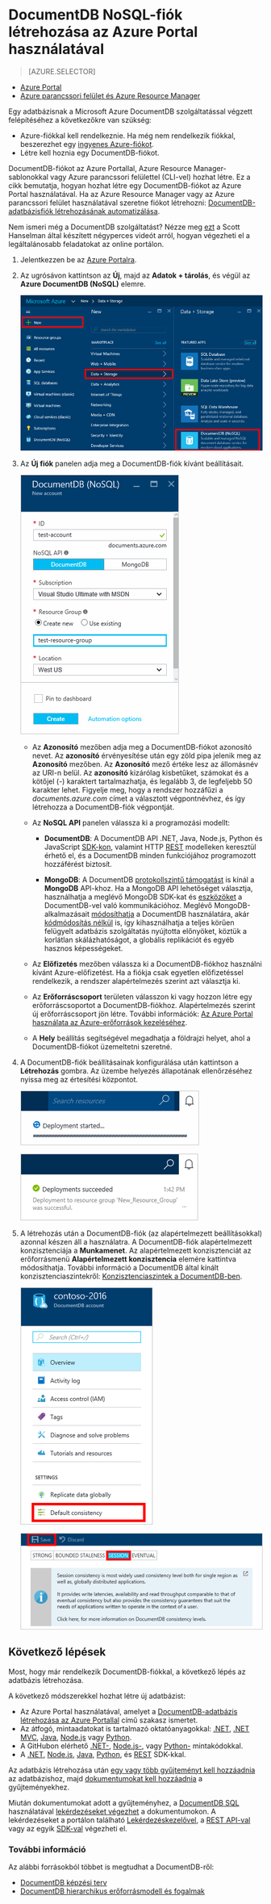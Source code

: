 <properties
    pageTitle="DocumentDB-fiók létrehozása | Microsoft Azure"
    description="NoSQL-adatbázis felépítése az Azure DocumentDB szolgáltatással. Kövesse ezeket az utasításokat egy DocumentDB-fiók létrehozásához és a rendkívül gyors, globális méretű NoSQL-adatbázis felépítésének elkezdéséhez." 
    keywords="adatbázis felépítése"
    services="documentdb"
    documentationCenter=""
    authors="mimig1"
    manager="jhubbard"
    editor="monicar"/>

<tags
    ms.service="documentdb"
    ms.workload="data-services"
    ms.tgt_pltfrm="na"
    ms.devlang="na"
    ms.topic="get-started-article"
    ms.date="09/12/2016"
    ms.author="mimig"/>

# DocumentDB NoSQL-fiók létrehozása az Azure Portal használatával

> [AZURE.SELECTOR]
- [Azure Portal](documntdb-create-account.md)
- [Azure parancssori felület és Azure Resource Manager](documentdb-automation-resource-manager-cli.md)

Egy adatbázisnak a Microsoft Azure DocumentDB szolgáltatással végzett felépítéséhez a következőkre van szükség:

- Azure-fiókkal kell rendelkeznie. Ha még nem rendelkezik fiókkal, beszerezhet egy [ingyenes Azure-fiókot](https://azure.microsoft.com/free). 
- Létre kell hoznia egy DocumentDB-fiókot.  

DocumentDB-fiókot az Azure Portallal, Azure Resource Manager-sablonokkal vagy Azure parancssori felülettel (CLI-vel) hozhat létre. Ez a cikk bemutatja, hogyan hozhat létre egy DocumentDB-fiókot az Azure Portal használatával. Ha az Azure Resource Manager vagy az Azure parancssori felület használatával szeretne fiókot létrehozni: [DocumentDB-adatbázisfiók létrehozásának automatizálása](documentdb-automation-resource-manager-cli.md).

Nem ismeri még a DocumentDB szolgáltatást? Nézze meg [ezt](https://azure.microsoft.com/documentation/videos/create-documentdb-on-azure/) a Scott Hanselman által készített négyperces videót arról, hogyan végezheti el a legáltalánosabb feladatokat az online portálon.

1.  Jelentkezzen be az [Azure Portalra](https://portal.azure.com/).
2.  Az ugrósávon kattintson az **Új**, majd az **Adatok + tárolás**, és végül az **Azure DocumentDB (NoSQL)** elemre.

    ![Képernyőfelvétel az Azure Portalról, a További szolgáltatások és a DocumentDB (NoSQL) menüpont kiemelve](./media/documentdb-create-account/create-nosql-db-databases-json-tutorial-1.png)  

3. Az **Új fiók** panelen adja meg a DocumentDB-fiók kívánt beállításait.

    ![Képernyőfelvétel az Új DocumentDB panelről](./media/documentdb-create-account/create-nosql-db-databases-json-tutorial-2.png)

    - Az **Azonosító** mezőben adja meg a DocumentDB-fiókot azonosító nevet.  Az **azonosító** érvényesítése után egy zöld pipa jelenik meg az **Azonosító** mezőben. Az **Azonosító** mező értéke lesz az állomásnév az URI-n belül. Az **azonosító** kizárólag kisbetűket, számokat és a kötőjel (-) karaktert tartalmazhatja, és legalább 3, de legfeljebb 50 karakter lehet. Figyelje meg, hogy a rendszer hozzáfűzi a *documents.azure.com* címet a választott végpontnévhez, és így létrehozza a DocumentDB-fiók végpontját.

    - Az **NoSQL API** panelen válassza ki a programozási modellt:
        - **DocumentDB**: A DocumentDB API .NET, Java, Node.js, Python és JavaScript [SDK-kon](documentdb-sdk-dotnet.md), valamint HTTP [REST](https://msdn.microsoft.com/library/azure/dn781481.aspx) modelleken keresztül érhető el, és a DocumentDB minden funkciójához programozott hozzáférést biztosít. 
       
        - **MongoDB**: A DocumentDB [protokollszintű támogatást](documentdb-protocol-mongodb.md) is kínál a **MongoDB** API-khoz. Ha a MongoDB API lehetőséget választja, használhatja a meglévő MongoDB SDK-kat és [eszközöket](documentdb-mongodb-mongochef.md) a DocumentDB-vel való kommunikációhoz. Meglévő MongoDB-alkalmazásait [módosíthatja](documentdb-import-data.md) a DocumentDB használatára, akár [kódmódosítás nélkül](documentdb-connect-mongodb-account.md) is, így kihasználhatja a teljes körűen felügyelt adatbázis szolgáltatás nyújtotta előnyöket, köztük a korlátlan skálázhatóságot, a globális replikációt és egyéb hasznos képességeket.

    - Az **Előfizetés** mezőben válassza ki a DocumentDB-fiókhoz használni kívánt Azure-előfizetést. Ha a fiókja csak egyetlen előfizetéssel rendelkezik, a rendszer alapértelmezés szerint azt választja ki.

    - Az **Erőforráscsoport** területen válasszon ki vagy hozzon létre egy erőforráscsoportot a DocumentDB-fiókhoz.  Alapértelmezés szerint új erőforráscsoport jön létre. További információk: [Az Azure Portal használata az Azure-erőforrások kezeléséhez](../articles/azure-portal/resource-group-portal.md).

    - A **Hely** beállítás segítségével megadhatja a földrajzi helyet, ahol a DocumentDB-fiókot üzemeltetni szeretné. 

4.  A DocumentDB-fiók beállításainak konfigurálása után kattintson a **Létrehozás** gombra. Az üzembe helyezés állapotának ellenőrzéséhez nyissa meg az értesítési központot.  

    ![Adatbázisok gyors létrehozása – képernyőfelvétel az értesítési központról, ahol nyomon követhető a DocumentDB-fiók létrehozásának folyamata](./media/documentdb-create-account/create-nosql-db-databases-json-tutorial-4.png)  

    ![Képernyőfelvétel az értesítési központról, amelyben az látszik, hogy a DocumentDB-fiók sikeresen létrejött, és üzembe lett helyezve egy erőforráscsoportban – online adatbázis-készítő értesítése](./media/documentdb-create-account/create-nosql-db-databases-json-tutorial-5.png)

5.  A létrehozás után a DocumentDB-fiók (az alapértelmezett beállításokkal) azonnal készen áll a használatra. A DocumentDB-fiók alapértelmezett konzisztenciája a **Munkamenet**.  Az alapértelmezett konzisztenciát az erőforrásmenü **Alapértelmezett konzisztencia** elemére kattintva módosíthatja. További információ a DocumentDB által kínált konzisztenciaszintekről: [Konzisztenciaszintek a DocumentDB-ben](documentdb-consistency-levels.md).

    ![Képernyőfelvétel az Erőforráscsoport panelről – alkalmazásfejlesztés megkezdése](./media/documentdb-create-account/create-nosql-db-databases-json-tutorial-6.png)  

    ![Képernyőfelvétel a Konzisztenciaszint panelről – munkamenet-konzisztencia](./media/documentdb-create-account/create-nosql-db-databases-json-tutorial-7.png)  

[DocumentDB-fiók létrehozása]: #Howto
[Következő lépések]: #NextSteps
[documentdb-manage]:../articles/documentdb/documentdb-manage.md


## Következő lépések

Most, hogy már rendelkezik DocumentDB-fiókkal, a következő lépés az adatbázis létrehozása. 

A következő módszerekkel hozhat létre új adatbázist:

- Az Azure Portal használatával, amelyet a [DocumentDB-adatbázis létrehozása az Azure Portallal](documentdb-create-database.md) című szakasz ismertet.
- Az átfogó, mintaadatokat is tartalmazó oktatóanyagokkal: [.NET](documentdb-get-started.md), [.NET MVC](documentdb-dotnet-application.md), [Java](documentdb-java-application.md), [Node.js](documentdb-nodejs-application.md) vagy [Python](documentdb-python-application.md).
- A GitHubon elérhető [.NET-](documentdb-dotnet-samples.md#database-examples), [Node.js-](documentdb-nodejs-samples.md#database-examples), vagy [Python-](documentdb-python-samples.md#database-examples) mintakódokkal.
- A [.NET](documentdb-sdk-dotnet.md), [Node.js](documentdb-sdk-node.md), [Java](documentdb-sdk-java.md), [Python](documentdb-sdk-python.md), és [REST](https://msdn.microsoft.com/library/azure/mt489072.aspx) SDK-kkal.

Az adatbázis létrehozása után [egy vagy több gyűjteményt kell hozzáadnia](documentdb-create-collection.md) az adatbázishoz, majd [dokumentumokat kell hozzáadnia](documentdb-view-json-document-explorer.md) a gyűjteményekhez.

Miután dokumentumokat adott a gyűjteményhez, a [DocumentDB SQL](documentdb-sql-query.md) használatával [lekérdezéseket végezhet](documentdb-sql-query.md#executing-queries) a dokumentumokon. A lekérdezéseket a portálon található [Lekérdezéskezelővel](documentdb-query-collections-query-explorer.md), a [REST API-val](https://msdn.microsoft.com/library/azure/dn781481.aspx) vagy az egyik [SDK-val](documentdb-sdk-dotnet.md) végezheti el.

### További információ

Az alábbi forrásokból többet is megtudhat a DocumentDB-ről:

-   [DocumentDB képzési terv](https://azure.microsoft.com/documentation/learning-paths/documentdb/)
-   [DocumentDB hierarchikus erőforrásmodell és fogalmak](documentdb-resources.md)



<!--HONumber=sep12_HO2-->


